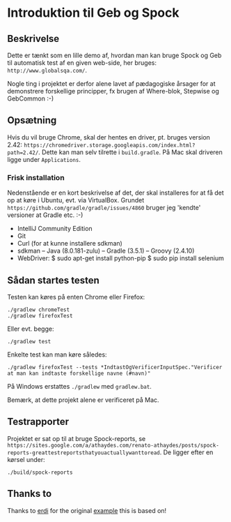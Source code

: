 # Introduktion til Geb og Spock

## Beskrivelse
Dette er tænkt som en lille demo af, hvordan man kan bruge Spock og Geb til automatisk test af en given web-side, her bruges: `http://www.globalsqa.com/`.

Nogle ting i projektet er derfor alene lavet af pædagogiske årsager for at demonstrere forskellige principper, fx brugen af Where-blok, Stepwise og GebCommon :-)

## Opsætning
Hvis du vil bruge Chrome, skal der hentes en driver, pt. bruges version 2.42: `https://chromedriver.storage.googleapis.com/index.html?path=2.42/`.
Dette kan man selv tilrette i `build.gradle`. På Mac skal driveren ligge under `Applications`.

### Frisk installation
Nedenstående er en kort beskrivelse af det, der skal installeres for at få det op at køre i Ubuntu, evt. via VirtualBox.
Grundet `https://github.com/gradle/gradle/issues/4860` bruger jeg 'kendte' versioner at Gradle etc. :-)

- IntelliJ Community Edition
- Git
- Curl (for at kunne installere sdkman)
- sdkman
– Java (8.0.181-zulu)
– Gradle (3.5.1)
– Groovy (2.4.10)
- WebDriver:
    $ sudo apt-get install python-pip
    $ sudo pip install selenium

## Sådan startes testen
Testen kan køres på enten Chrome eller Firefox:

    ./gradlew chromeTest
    ./gradlew firefoxTest

Eller evt. begge:

    ./gradlew test

Enkelte test kan man køre således:

    ./gradlew firefoxTest --tests *IndtastOgVerificerInputSpec."Verificer at man kan indtaste forskellige navne (#navn)"

På Windows erstattes `./gradlew` med `gradlew.bat`.

Bemærk, at dette projekt alene er verificeret på Mac.

## Testrapporter
Projektet er sat op til at bruge Spock-reports, se `https://sites.google.com/a/athaydes.com/renato-athaydes/posts/spock-reports-greattestreportsthatyouactuallywanttoread`.
De ligger efter en kørsel under:

    ./build/spock-reports

## Thanks to
Thanks to [erdi](https://github.com/erdi) for the original [example](https://github.com/geb/geb-example-gradle) this is based on!